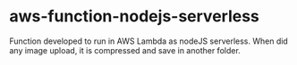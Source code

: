 # aws-function-nodejs-serverless
Function developed to run in AWS Lambda as nodeJS serverless. When did any image upload, it is compressed and save in another folder.
